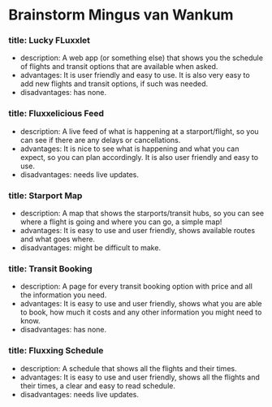 # Brainstorm Mingus van Wankum


### title: Lucky FLuxxlet
- description: A web app (or something else) that shows you the schedule of flights and transit options that are available when asked.
- advantages: It is user friendly and easy to use. It is also very easy to add new flights and transit options, if such was needed.
- disadvantages: has none.

### title: Fluxxelicious Feed
- description: A live feed of what is happening at a starport/flight, so you can see if there are any delays or cancellations.
- advantages: It is nice to see what is happening and what you can expect, so you can plan accordingly. It is also user friendly and easy to use.
- disadvantages: needs live updates.

### title: Starport Map
- description: A map that shows the starports/transit hubs, so you can see where a flight is going and where you can go, a simple map!
- advantages: It is easy to use and user friendly, shows available routes and what goes where.
- disadvantages: might be difficult to make.

### title: Transit Booking
- description: A page for every transit booking option with price and all the information you need.
- advantages: It is easy to use and user friendly, shows what you are able to book, how much it costs and any other information you might need to know.
- disadvantages: has none.

### title: Fluxxing Schedule
- description: A schedule that shows all the flights and their times.
- advantages: It is easy to use and user friendly, shows all the flights and their times, a clear and easy to read schedule.
- disadvantages: needs live updates.